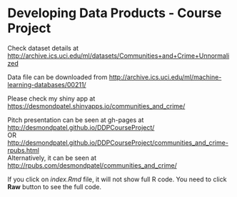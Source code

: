 # Developing Data Products - Course Project

Check dataset details at http://archive.ics.uci.edu/ml/datasets/Communities+and+Crime+Unnormalized

Data file can be downloaded from http://archive.ics.uci.edu/ml/machine-learning-databases/00211/

Please check my shiny app at https://desmondpatel.shinyapps.io/communities_and_crime/

Pitch presentation can be seen at gh-pages at http://desmondpatel.github.io/DDPCourseProject/   
OR http://desmondpatel.github.io/DDPCourseProject/communities_and_crime-rpubs.html   
Alternatively, it can be seen at http://rpubs.com/desmondpatel/communities_and_crime/   

If you click on *index.Rmd* file, it will not show full R code. You need to click **Raw** button to see the full code.
